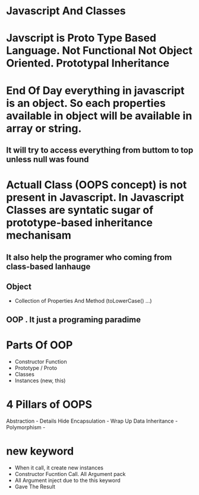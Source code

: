 # Javascript And Classes


# Javscript is Proto Type Based Language. Not Functional Not Object Oriented. Prototypal Inheritance 
# End Of Day everything in javascript is an object. So each properties available in object will be available in array or string.
## It will try to access everything from buttom to top unless null was found

# Actuall Class (OOPS concept) is not present in Javascript. In Javascript Classes are syntatic sugar of prototype-based inheritance mechanisam
## It also help the programer who coming from class-based lanhauge

## Object
- Collection of Properties And Method (toLowerCase() ...)

## OOP . It just a programing paradime

# Parts Of OOP
- Constructor Function
- Prototype / Proto
- Classes
- Instances (new, this)

# 4 Pillars of OOPS
Abstraction   - Details Hide
Encapsulation - Wrap Up Data
Inheritance   - 
Polymorphism  - 

# new keyword
- When it call, it create new instances
- Constructor Fucntion Call. All Argument pack
- All Argument inject due to the this keyword
- Gave The Result